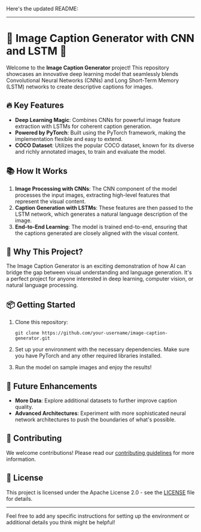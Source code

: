 Here's the updated README:

---

# 📸 Image Caption Generator with CNN and LSTM 🚀

Welcome to the **Image Caption Generator** project! This repository showcases an innovative deep learning model that seamlessly blends Convolutional Neural Networks (CNNs) and Long Short-Term Memory (LSTM) networks to create descriptive captions for images. 



## 🔥 Key Features
- **Deep Learning Magic**: Combines CNNs for powerful image feature extraction with LSTMs for coherent caption generation.
- **Powered by PyTorch**: Built using the PyTorch framework, making the implementation flexible and easy to extend.
- **COCO Dataset**: Utilizes the popular COCO dataset, known for its diverse and richly annotated images, to train and evaluate the model.

## 📚 How It Works
1. **Image Processing with CNNs**: The CNN component of the model processes the input images, extracting high-level features that represent the visual content.
2. **Caption Generation with LSTMs**: These features are then passed to the LSTM network, which generates a natural language description of the image.
3. **End-to-End Learning**: The model is trained end-to-end, ensuring that the captions generated are closely aligned with the visual content.

## 🎉 Why This Project?
The Image Caption Generator is an exciting demonstration of how AI can bridge the gap between visual understanding and language generation. It's a perfect project for anyone interested in deep learning, computer vision, or natural language processing.

## 📦 Getting Started
1. Clone this repository:
   ```
   git clone https://github.com/your-username/image-caption-generator.git
   ```
2. Set up your environment with the necessary dependencies. Make sure you have PyTorch and any other required libraries installed.

3. Run the model on sample images and enjoy the results!

## 🚀 Future Enhancements
- **More Data**: Explore additional datasets to further improve caption quality.
- **Advanced Architectures**: Experiment with more sophisticated neural network architectures to push the boundaries of what's possible.

## 🤝 Contributing
We welcome contributions! Please read our [contributing guidelines](CONTRIBUTING.md) for more information.

## 📝 License
This project is licensed under the Apache License 2.0 - see the [LICENSE](LICENSE) file for details.

---

Feel free to add any specific instructions for setting up the environment or additional details you think might be helpful!
